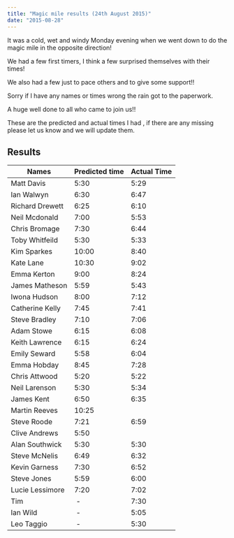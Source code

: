 ```yaml
---
title: "Magic mile results (24th August 2015)"
date: "2015-08-28"
---
```


It was a cold, wet and windy Monday evening when we went down to do the magic mile in the opposite direction!

We had a few first timers, I think a few surprised themselves with their times!

We also had a few just to pace others and to give some support!!

Sorry if I have any names or times wrong the rain got to the paperwork.

A huge well done to all who came to join us!!

These are the predicted and actual times I had , if there are any missing please let us know and we will update them.

## Results

| Names | Predicted time | Actual Time |
| --- | --- | --- |
| Matt Davis | 5:30 | 5:29 |
| Ian Walwyn | 6:30 | 6:47 |
| Richard Drewett | 6:25 | 6:10 |
| Neil Mcdonald | 7:00 | 5:53 |
| Chris Bromage | 7:30 | 6:44 |
| Toby Whitfeild | 5:30 | 5:33 |
| Kim Sparkes | 10:00 | 8:40 |
| Kate Lane | 10:30 | 9:02 |
| Emma Kerton | 9:00 | 8:24 |
| James Matheson | 5:59 | 5:43 |
| Iwona Hudson | 8:00 | 7:12 |
| Catherine Kelly | 7:45 | 7:41 |
| Steve Bradley | 7:10 | 7:06 |
| Adam Stowe | 6:15 | 6:08 |
| Keith Lawrence | 6:15 | 6:24 |
| Emily Seward | 5:58 | 6:04 |
| Emma Hobday | 8:45 | 7:28 |
| Chris Attwood | 5:20 | 5:22 |
| Neil Larenson | 5:30 | 5:34 |
| James Kent | 6:50 | 6:35 |
| Martin Reeves | 10:25 |  |
| Steve Roode | 7:21 | 6:59 |
| Clive Andrews | 5:50 |  |
| Alan Southwick | 5:30 | 5:30 |
| Steve McNelis | 6:49 | 6:32 |
| Kevin Garness | 7:30 | 6:52 |
| Steve Jones | 5:59 | 6:00 |
| Lucie Lessimore | 7:20 | 7:02 |
| Tim |  - | 7:30 |
| Ian Wild |  - | 5:05 |
| Leo Taggio |  - | 5:30 |
